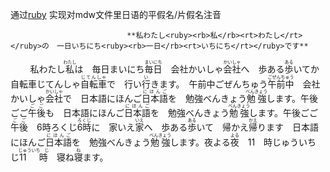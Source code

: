 通过[ruby](https://www.w3.org/TR/2001/REC-ruby-20010531/) 实现对mdw文件里日语的平假名/片假名注音

                              **私わたし<ruby><rb>私</rb><rt>わたし</rt></ruby>の　一日いちにち<ruby><rb>一日</rb><rt>いちにち</rt></ruby>です**

&nbsp;&nbsp;&nbsp;&nbsp;&nbsp;&nbsp;&nbsp;&nbsp;私わたし<ruby><rb>私</rb><rt>わたし</rt></ruby>は　毎日まいにち<ruby><rb>毎日</rb><rt>まいにち</rt></ruby>　会社かいしゃ<ruby><rb>会社</rb><rt>かいしゃ</rt></ruby>へ　歩ある<ruby><rb>歩</rb><rt>ある</rt></ruby>いてか　自転車じてんしゃ<ruby><rb>自転車</rb><rt>じてんしゃ</rt></ruby>で　行い<ruby><rb>行</rb><rt>い</rt></ruby>きます。　午前中ごぜんちゅう<ruby><rb>午前中</rb><rt>ごぜんちゅう</rt></ruby>　会社かいしゃ<ruby><rb>会社</rb><rt>かいしゃ</rt></ruby>で　日本語にほんご<ruby><rb>日本語</rb><rt>にほんご</rt></ruby>を　勉強べんきょう<ruby><rb>勉強</rb><rt>べんきょう</rt></ruby>します。午後ごご<ruby><rb>午後</rb><rt>ごご</rt></ruby>も　日本語にほんご<ruby><rb>日本語</rb><rt>にほんご</rt></ruby>を　勉強べんきょう<ruby><rb>勉強</rb><rt>べんきょう</rt></ruby>します。午後ごご<ruby><rb>午後</rb><rt>ごご</rt></ruby>　6時ろくじ<ruby><rb>6時</rb><rt>ろくじ</rt></ruby>に　家いえ<ruby><rb>家</rb><rt>いえ</rt></ruby>へ　歩ある<ruby><rb>歩</rb><rt>ある</rt></ruby>いて　帰かえ<ruby><rb>帰</rb><rt>かえ</rt></ruby>ります　日本語にほんご<ruby><rb>日本語</rb><rt>にほんご</rt></ruby>を　勉強べんきょう<ruby><rb>勉強</rb><rt>べんきょう</rt></ruby>します。夜よる<ruby><rb>夜</rb><rt>よる</rt></ruby>　11　時じゅういち　じ<ruby><rb>11　時</rb><rt>じゅういち　じ</rt></ruby>　寝ね<ruby><rb>寝</rb><rt>ね</rt></ruby>ます。

